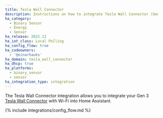 ```yaml
---
title: Tesla Wall Connector
description: Instructions on how to integrate Tesla Wall Connector (Gen 3) into Home Assistant.
ha_category:
  - Binary Sensor
  - Energy
  - Sensor
ha_release: 2021.12
ha_iot_class: Local Polling
ha_config_flow: true
ha_codeowners:
  - '@einarhauks'
ha_domain: tesla_wall_connector
ha_dhcp: true
ha_platforms:
  - binary_sensor
  - sensor
ha_integration_type: integration
---
```


The Tesla Wall Connector integration allows you to integrate your Gen 3 [Tesla Wall Connector](https://www.tesla.com/support/home-charging-installation/wall-connector) with Wi-Fi into Home Assistant.

{% include integrations/config_flow.md %}
